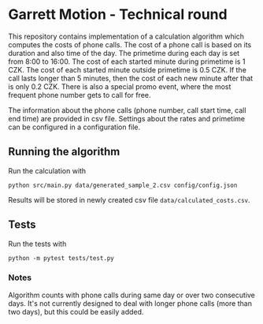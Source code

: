 # Garrett Motion - Technical round

This repository contains implementation of a calculation algorithm
which computes the costs of phone calls. The cost of a phone call is based on its
duration and also time of the day. The primetime during each day is set from
8:00 to 16:00. The cost of each started minute during primetime is 1 CZK.
The cost of each started minute outside primetime is 0.5 CZK. If the call
lasts longer than 5 minutes, then the cost of each new minute after that is
only 0.2 CZK. There is also a special promo event, where the most frequent
phone number gets to call for free.

The information about the phone calls (phone number, call start time, call end time)
are provided in csv file. Settings about the rates and primetime can be configured
in a configuration file.

## Running the algorithm
Run the calculation with

```console
python src/main.py data/generated_sample_2.csv config/config.json
```

Results will be stored in newly created csv file 
`data/calculated_costs.csv`.

## Tests
Run the tests with

```console
python -m pytest tests/test.py
```

### Notes
Algorithm counts with phone calls during same day or over two consecutive days.
It's not currently designed to deal with longer phone calls (more than two days),
but this could be easily added.